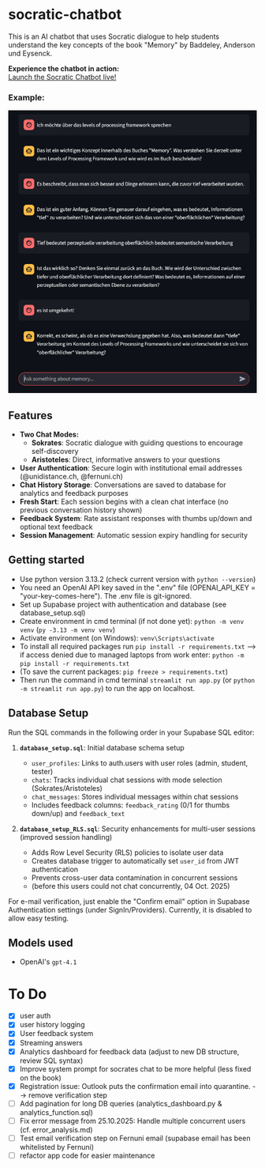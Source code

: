 # socratic-chatbot
This is an AI chatbot that uses Socratic dialogue to help students understand the key concepts of the book "Memory" by Baddeley, Anderson und Eysenck.

**Experience the chatbot in action:**  
[Launch the Socratic Chatbot live!](https://socratic-chat.streamlit.app/)

### Example:
![Demo](assets/example.png)

## Features
- **Two Chat Modes:**
  - **Sokrates**: Socratic dialogue with guiding questions to encourage self-discovery
  - **Aristoteles**: Direct, informative answers to your questions
- **User Authentication**: Secure login with institutional email addresses (@unidistance.ch, @fernuni.ch)
- **Chat History Storage**: Conversations are saved to database for analytics and feedback purposes
- **Fresh Start**: Each session begins with a clean chat interface (no previous conversation history shown)
- **Feedback System**: Rate assistant responses with thumbs up/down and optional text feedback
- **Session Management**: Automatic session expiry handling for security

## Getting started
* Use python version 3.13.2 (check current version with `python --version`)
* You need an OpenAI API key saved in the ".env" file (OPENAI_API_KEY = "your-key-comes-here"). The .env file is git-ignored.
* Set up Supabase project with authentication and database (see database_setup.sql)
* Create environment in cmd terminal (if not done yet): `python -m venv venv` (`py -3.13 -m venv venv`)
* Activate environment (on Windows): `venv\Scripts\activate`
* To install all required packages run `pip install -r requirements.txt`
--> if access denied due to managed laptops from work enter: `python -m pip install -r requirements.txt`
* (To save the current packages: `pip freeze > requirements.txt`)
* Then run the command in cmd terminal `streamlit run app.py` (or `python -m streamlit run app.py`) to run the app on localhost.

## Database Setup
Run the SQL commands in the following order in your Supabase SQL editor:

1. **`database_setup.sql`**: Initial database schema setup
   - `user_profiles`: Links to auth.users with user roles (admin, student, tester)
   - `chats`: Tracks individual chat sessions with mode selection (Sokrates/Aristoteles)
   - `chat_messages`: Stores individual messages within chat sessions
   - Includes feedback columns: `feedback_rating` (0/1 for thumbs down/up) and `feedback_text`

2. **`database_setup_RLS.sql`**: Security enhancements for multi-user sessions (improved session handling)
   - Adds Row Level Security (RLS) policies to isolate user data
   - Creates database trigger to automatically set `user_id` from JWT authentication
   - Prevents cross-user data contamination in concurrent sessions
   - (before this users could not chat concurrently, 04 Oct. 2025)

For e-mail verification, just enable the "Confirm email" option in Supabase Authentication settings (under SignIn/Providers). Currently, it is disabled to allow easy testing.


## Models used
* OpenAI's `gpt-4.1`

# To Do
- [x] user auth
- [x] user history logging  
- [x] User feedback system
- [x] Streaming answers
- [x] Analytics dashboard for feedback data (adjust to new DB structure, review SQL syntax)
- [x] Improve system prompt for socrates chat to be more helpful (less fixed on the book)
- [x] Registration issue: Outlook puts the confirmation email into quarantine. --> remove verification step
- [ ] Add pagination for long DB queries (analytics_dashboard.py & analytics_function.sql)
- [ ] Fix error message from 25.10.2025: Handle multiple concurrent users (cf. error_analysis.md)
- [ ] Test email verification step on Fernuni email (supabase email has been whitelisted by Fernuni)
- [ ] refactor app code for easier maintenance
